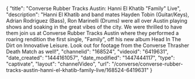 {
    "title": "Converse Rubber Tracks Austin: Hanni El Khatib \"Family\" Live",
    "description": "Hanni El Khatib and band mates Hayden Tobin (Guitar\/Keys), Adrian Rodriguez (Bass), Ron Marinelli (Drums) were all over Austin playing shows and soaking in the great vibes of the city. We were thrilled to have them join us at Converse Rubber Tracks Austin where they performed a roaring rendition the first single, \"Family\", off his new album Head In The Dirt on Innovative Leisure. Look out for footage from the Converse Thrasher Death Match as well!",
    "channelid": "168524",
    "videoid": "6419631",
    "date_created": "1444161057",
    "date_modified": "1447444117",
    "type": "captivate",
    "layout": "channelVideo",
    "url": "\/converse\/converse-rubber-tracks-austin-hanni-el-khatib-family-live\/168524-6419631"
}